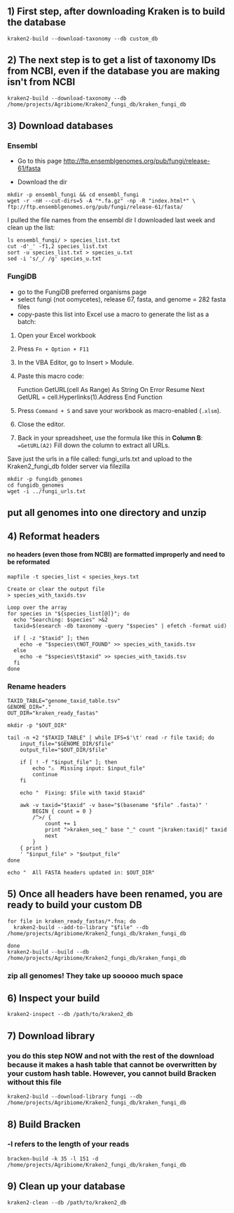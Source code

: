 ## 1) First step, after downloading Kraken is to build the database

```
kraken2-build --download-taxonomy --db custom_db
```

## 2) The next step is to get a list of taxonomy IDs from NCBI, even if the database you are making isn't from NCBI

```
kraken2-build --download-taxonomy --db /home/projects/Agribiome/Kraken2_fungi_db/kraken_fungi_db
```

## 3) Download databases 
### Ensembl 
- Go to this page http://ftp.ensemblgenomes.org/pub/fungi/release-61/fasta

- Download the dir
```
mkdir -p ensembl_fungi && cd ensembl_fungi
wget -r -nH --cut-dirs=5 -A "*.fa.gz" -np -R "index.html*" \
ftp://ftp.ensemblgenomes.org/pub/fungi/release-61/fasta/
```

I pulled the file names from the ensembl dir I downloaded last week and clean up the list:

```
ls ensembl_fungi/ > species_list.txt
cut -d'_' -f1,2 species_list.txt
sort -u species_list.txt > species_u.txt
sed -i 's/_/ /g' species_u.txt
```

### FungiDB

- go to the FungiDB preferred organisms page
- select fungi (not oomycetes), release 67, fasta, and genome = 282 fasta files
- copy-paste this list into Excel
 use a macro to generate the list as a batch: 
1. Open your Excel workbook
2. Press `Fn + Option + F11`
3. In the VBA Editor, go to Insert > Module.
    
4. Paste this macro code:
   
    Function GetURL(cell As Range) As String
    On Error Resume Next
    GetURL = cell.Hyperlinks(1).Address
End Function

    
5. Press `Command + S` and save your workbook as macro-enabled (`.xlsm`).
    
6. Close the editor.
    
7. Back in your spreadsheet, use the formula like this in **Column B**:
    `=GetURL(A2)`
    Fill down the column to extract all URLs.
    
Save just the urls in a file called: fungi_urls.txt and upload to the Kraken2_fungi_db folder server via filezilla

```
mkdir -p fungidb_genomes
cd fungidb_genomes
wget -i ../fungi_urls.txt
```

## put all genomes into one directory and unzip

## 4) Reformat headers
#### no headers (even those from NCBI) are formatted improperly and need to be reformated

```
mapfile -t species_list < species_keys.txt

Create or clear the output file
> species_with_taxids.tsv

Loop over the array
for species in "${species_list[@]}"; do
  echo "Searching: $species" >&2
  taxid=$(esearch -db taxonomy -query "$species" | efetch -format uid)

  if [ -z "$taxid" ]; then
    echo -e "$species\tNOT_FOUND" >> species_with_taxids.tsv
  else
    echo -e "$species\t$taxid" >> species_with_taxids.tsv
  fi
done
```
### Rename headers
```
TAXID_TABLE="genome_taxid_table.tsv"
GENOME_DIR="."
OUT_DIR="kraken_ready_fastas"

mkdir -p "$OUT_DIR"

tail -n +2 "$TAXID_TABLE" | while IFS=$'\t' read -r file taxid; do
    input_file="$GENOME_DIR/$file"
    output_file="$OUT_DIR/$file"

    if [ ! -f "$input_file" ]; then
        echo "⚠️  Missing input: $input_file"
        continue
    fi

    echo "  Fixing: $file with taxid $taxid"

    awk -v taxid="$taxid" -v base="$(basename "$file" .fasta)" '
        BEGIN { count = 0 }
        /^>/ {
            count += 1
            print ">kraken_seq_" base "_" count "|kraken:taxid|" taxid
            next
        }
	{ print }
    ' "$input_file" > "$output_file"
done

echo "  All FASTA headers updated in: $OUT_DIR"
```

## 5) Once all headers have been renamed, you are ready to build your custom DB

```
for file in kraken_ready_fastas/*.fna; do
  kraken2-build --add-to-library "$file" --db /home/projects/Agribiome/Kraken2_fungi_db/kraken_fungi_db

done
kraken2-build --build --db /home/projects/Agribiome/Kraken2_fungi_db/kraken_fungi_db
```
### zip all genomes! They take up sooooo much space

## 6) Inspect your build
```
kraken2-inspect --db /path/to/kraken2_db
```

## 7) Download library
### you do this step NOW and not with the rest of the download because it makes a hash table that cannot be overwritten by your custom hash table. However, you cannot build Bracken without this file
```
kraken2-build --download-library fungi --db /home/projects/Agribiome/Kraken2_fungi_db/kraken_fungi_db
```
## 8) Build Bracken
### -l refers to the length of your reads
```
bracken-build -k 35 -l 151 -d /home/projects/Agribiome/Kraken2_fungi_db/kraken_fungi_db
```

## 9) Clean up your database
```
kraken2-clean --db /path/to/kraken2_db
```



